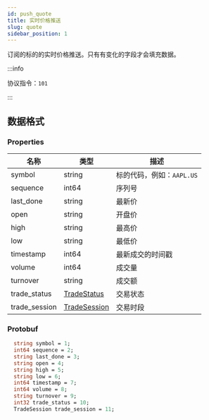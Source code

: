 ```yaml
---
id: push_quote
title: 实时价格推送
slug: quote
sidebar_position: 1
---
```


订阅的标的的实时价格推送。只有有变化的字段才会填充数据。

:::info

协议指令：`101`

:::

## 数据格式

### Properties

| 名称          | 类型                                    | 描述                      |
| ------------- | --------------------------------------- | ------------------------- |
| symbol        | string                                  | 标的代码，例如：`AAPL.US` |
| sequence      | int64                                   | 序列号                    |
| last_done     | string                                  | 最新价                    |
| open          | string                                  | 开盘价                    |
| high          | string                                  | 最高价                    |
| low           | string                                  | 最低价                    |
| timestamp     | int64                                   | 最新成交的时间戳          |
| volume        | int64                                   | 成交量                    |
| turnover      | string                                  | 成交额                    |
| trade_status  | [TradeStatus](../objects#tradestatus)   | 交易状态                  |
| trade_session | [TradeSession](../objects#tradesession) | 交易时段                  |

### Protobuf

```protobuf
  string symbol = 1;
  int64 sequence = 2;
  string last_done = 3;
  string open = 4;
  string high = 5;
  string low = 6;
  int64 timestamp = 7;
  int64 volume = 8;
  string turnover = 9;
  int32 trade_status = 10;
  TradeSession trade_session = 11;
```
